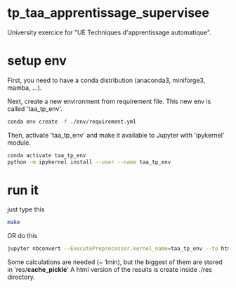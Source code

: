 # tp_taa_apprentissage_supervisee

University exercice for "UE Techniques d'apprentissage automatique".

# setup env 

First, you need to have a conda distribution (anaconda3, miniforge3, mamba, ...).

Next, create a new environment from requirement file. This new env is called 'taa_tp_env'.

```bash
conda env create -f ./env/requirement.yml
```

Then, activate 'taa_tp_env' and make it available to Jupyter with 'ipykernel' module.

```bash
conda activate taa_tp_env
python -m ipykernel install --user --name taa_tp_env
```

# run it 

just type this

```bash
make
```

OR do this

```bash
jupyter nbconvert --ExecutePreprocessor.kernel_name=taa_tp_env --to html --execute source/tp_final.ipynb --output-dir res
```

Some calculations are needed (~ 1min), but the biggest of them are stored in 'res/__cache_pickle__'
A html version of the results is create inside ./res directory. 
